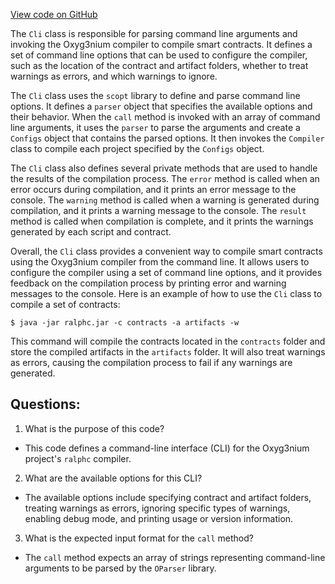 [View code on GitHub](https://github.com/alephium/alephium/ralphc/src/main/scala/org/alephium/ralphc/Cli.scala)

The `Cli` class is responsible for parsing command line arguments and invoking the Oxyg3nium compiler to compile smart contracts. It defines a set of command line options that can be used to configure the compiler, such as the location of the contract and artifact folders, whether to treat warnings as errors, and which warnings to ignore.

The `Cli` class uses the `scopt` library to define and parse command line options. It defines a `parser` object that specifies the available options and their behavior. When the `call` method is invoked with an array of command line arguments, it uses the `parser` to parse the arguments and create a `Configs` object that contains the parsed options. It then invokes the `Compiler` class to compile each project specified by the `Configs` object.

The `Cli` class also defines several private methods that are used to handle the results of the compilation process. The `error` method is called when an error occurs during compilation, and it prints an error message to the console. The `warning` method is called when a warning is generated during compilation, and it prints a warning message to the console. The `result` method is called when compilation is complete, and it prints the warnings generated by each script and contract.

Overall, the `Cli` class provides a convenient way to compile smart contracts using the Oxyg3nium compiler from the command line. It allows users to configure the compiler using a set of command line options, and it provides feedback on the compilation process by printing error and warning messages to the console. Here is an example of how to use the `Cli` class to compile a set of contracts:

```
$ java -jar ralphc.jar -c contracts -a artifacts -w
```

This command will compile the contracts located in the `contracts` folder and store the compiled artifacts in the `artifacts` folder. It will also treat warnings as errors, causing the compilation process to fail if any warnings are generated.
## Questions: 
 1. What is the purpose of this code?
- This code defines a command-line interface (CLI) for the Oxyg3nium project's `ralphc` compiler.

2. What are the available options for this CLI?
- The available options include specifying contract and artifact folders, treating warnings as errors, ignoring specific types of warnings, enabling debug mode, and printing usage or version information.

3. What is the expected input format for the `call` method?
- The `call` method expects an array of strings representing command-line arguments to be parsed by the `OParser` library.